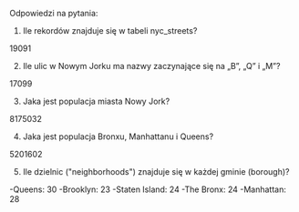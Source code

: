Odpowiedzi na pytania:

1. Ile rekordów znajduje się w tabeli nyc_streets?

19091

2. Ile ulic w Nowym Jorku ma nazwy zaczynające się na „B”, „Q” i „M”?

17099

3. Jaka jest populacja miasta Nowy Jork?

8175032

4. Jaka jest populacja Bronxu, Manhattanu i Queens?

5201602

5. Ile dzielnic ("neighborhoods") znajduje się w każdej gminie (borough)?

-Queens: 30
-Brooklyn: 23
-Staten Island: 24
-The Bronx: 24
-Manhattan: 28